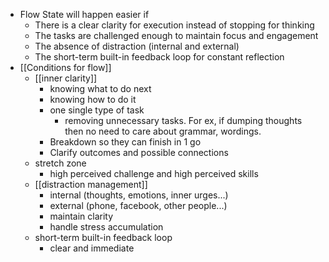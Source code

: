 - Flow State will happen easier if
    - There is a clear clarity for execution instead of stopping for thinking
    - The tasks are challenged enough to maintain focus and engagement
    - The absence of distraction (internal and external)
    - The short-term built-in feedback loop for constant reflection
- [[Conditions for flow]]
    - [[inner clarity]]
        - knowing what to do next
        - knowing how to do it
        - one single type of task 
            - removing unnecessary tasks. For ex, if dumping thoughts then no need to care about grammar, wordings. 
        - Breakdown so they can finish in 1 go
        - Clarify outcomes and possible connections
    - stretch zone
        - high perceived challenge and high perceived skills
    - [[distraction management]]
        - internal (thoughts, emotions, inner urges...)
        - external (phone, facebook, other people...)
        - maintain clarity
        - handle stress accumulation
    - short-term built-in feedback loop
        - clear and immediate

